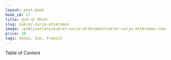 ```yaml
---
layout: post-book
book_id: 17
title: শুক্রের সূর্য অতিক্রমণ
slug: sukrer-surjo-otikromon
image: /publications/sukrer-surjo-otikromon/sukrer-surjo-otikromon-cover.jpg
price: 10
tags: Venus, Sun, Transit
---
```

Table of Content
